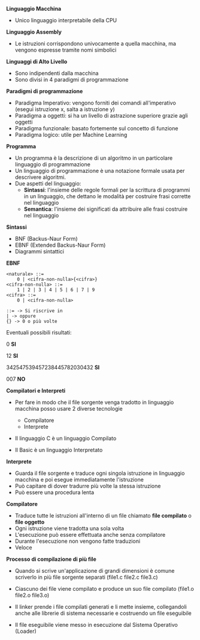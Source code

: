 **Linguaggio Macchina**

- Unico linguaggio interpretabile della CPU



**Linguaggio Assembly**

- Le istruzioni corrispondono univocamente a quella macchina, ma vengono espresse tramite nomi simbolici



**Linguaggi di Alto Livello**

- Sono indipendenti dalla macchina
- Sono divisi in 4 paradigmi di programmazione



**Paradigmi di programmazione**

- Paradigma Imperativo: vengono forniti dei comandi all'imperativo (esegui istruzione x, salta a istruzione y)
- Paradigma a oggetti: si ha un livello di astrazione superiore grazie agli oggetti
- Paradigma funzionale: basato fortemente sul concetto di funzione
- Paradigma logico: utile per Machine Learning



**Programma**

- Un programma è la descrizione di un algoritmo in un particolare linguaggio di programmazione
- Un linguaggio di programmazione è una notazione formale usata per descrivere algoritmi. 
- Due aspetti del linguaggio:
  - **Sintassi**: l'insieme delle regole formali per la scrittura di programmi in un linguaggio, che dettano le modalità per costruire frasi corrette nel linguaggio
  - **Semantica**: l'insieme dei significati da attribuire alle frasi costruire nel linguaggio



**Sintassi**

- BNF (Backus-Naur Form)
- EBNF (Extended Backus-Naur Form)
- Diagrammi sintattici



**EBNF**

```
<naturale> ::=
	0 | <cifra-non-nulla>{<cifra>}
<cifra-non-nulla> ::=
	1 | 2 | 3 | 4 | 5 | 6 | 7 | 9
<cifra> ::=
	0 | <cifra-non-nulla>
	
::= -> Si riscrive in
| -> oppure
{} -> 0 o più volte
```

Eventuali possibili risultati:

0 **SI**

12 **SI**

342547539457238445782030432 **SI**

007 **NO**



**Compilatori e Interpreti**

- Per fare in modo che il file sorgente venga tradotto in linguaggio macchina posso usare 2 diverse tecnologie
  - Compilatore
  - Interprete

- Il linguaggio C è un linguaggio Compilato
- Il Basic è un linguaggio Interpretato



**Interprete**

- Guarda il file sorgente e traduce ogni singola istruzione in linguaggio macchina e poi esegue immediatamente l'istruzione
- Può capitare di dover tradurre più volte la stessa istruzione
- Può essere una procedura lenta



**Compilatore**

- Traduce tutte le istruzioni all'interno di un file chiamato **file compilato** o **file oggetto**
- Ogni istruzione viene tradotta una sola volta
- L'esecuzione può essere effettuata anche senza compilatore
- Durante l'esecuzione non vengono fatte traduzioni
- Veloce



**Processo di compilazione di più file**

- Quando si scrive un'applicazione di grandi dimensioni è comune scriverlo in più file sorgente separati (file1.c file2.c file3.c)

- Ciascuno dei file viene compilato e produce un suo file compilato (file1.o file2.o file3.o)

- Il linker prende i file compilati generati e li mette insieme, collegandoli anche alle librerie di sistema necessarie e costruendo un file eseguibile
- Il file eseguibile viene messo in esecuzione dal Sistema Operativo (Loader)